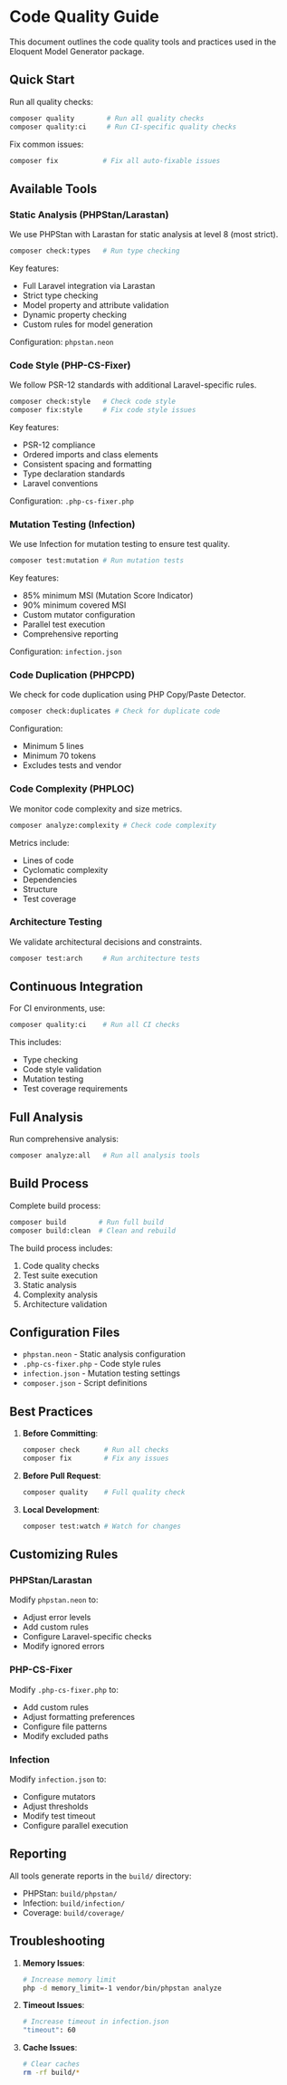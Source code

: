 # Code Quality Guide

This document outlines the code quality tools and practices used in the Eloquent Model Generator package.

## Quick Start

Run all quality checks:
```bash
composer quality        # Run all quality checks
composer quality:ci     # Run CI-specific quality checks
```

Fix common issues:
```bash
composer fix           # Fix all auto-fixable issues
```

## Available Tools

### Static Analysis (PHPStan/Larastan)

We use PHPStan with Larastan for static analysis at level 8 (most strict).

```bash
composer check:types   # Run type checking
```

Key features:
- Full Laravel integration via Larastan
- Strict type checking
- Model property and attribute validation
- Dynamic property checking
- Custom rules for model generation

Configuration: `phpstan.neon`

### Code Style (PHP-CS-Fixer)

We follow PSR-12 standards with additional Laravel-specific rules.

```bash
composer check:style   # Check code style
composer fix:style     # Fix code style issues
```

Key features:
- PSR-12 compliance
- Ordered imports and class elements
- Consistent spacing and formatting
- Type declaration standards
- Laravel conventions

Configuration: `.php-cs-fixer.php`

### Mutation Testing (Infection)

We use Infection for mutation testing to ensure test quality.

```bash
composer test:mutation # Run mutation tests
```

Key features:
- 85% minimum MSI (Mutation Score Indicator)
- 90% minimum covered MSI
- Custom mutator configuration
- Parallel test execution
- Comprehensive reporting

Configuration: `infection.json`

### Code Duplication (PHPCPD)

We check for code duplication using PHP Copy/Paste Detector.

```bash
composer check:duplicates # Check for duplicate code
```

Configuration:
- Minimum 5 lines
- Minimum 70 tokens
- Excludes tests and vendor

### Code Complexity (PHPLOC)

We monitor code complexity and size metrics.

```bash
composer analyze:complexity # Check code complexity
```

Metrics include:
- Lines of code
- Cyclomatic complexity
- Dependencies
- Structure
- Test coverage

### Architecture Testing

We validate architectural decisions and constraints.

```bash
composer test:arch     # Run architecture tests
```

## Continuous Integration

For CI environments, use:

```bash
composer quality:ci    # Run all CI checks
```

This includes:
- Type checking
- Code style validation
- Mutation testing
- Test coverage requirements

## Full Analysis

Run comprehensive analysis:

```bash
composer analyze:all   # Run all analysis tools
```

## Build Process

Complete build process:

```bash
composer build        # Run full build
composer build:clean  # Clean and rebuild
```

The build process includes:
1. Code quality checks
2. Test suite execution
3. Static analysis
4. Complexity analysis
5. Architecture validation

## Configuration Files

- `phpstan.neon` - Static analysis configuration
- `.php-cs-fixer.php` - Code style rules
- `infection.json` - Mutation testing settings
- `composer.json` - Script definitions

## Best Practices

1. **Before Committing**:
   ```bash
   composer check      # Run all checks
   composer fix        # Fix any issues
   ```

2. **Before Pull Request**:
   ```bash
   composer quality    # Full quality check
   ```

3. **Local Development**:
   ```bash
   composer test:watch # Watch for changes
   ```

## Customizing Rules

### PHPStan/Larastan
Modify `phpstan.neon` to:
- Adjust error levels
- Add custom rules
- Configure Laravel-specific checks
- Modify ignored errors

### PHP-CS-Fixer
Modify `.php-cs-fixer.php` to:
- Add custom rules
- Adjust formatting preferences
- Configure file patterns
- Modify excluded paths

### Infection
Modify `infection.json` to:
- Configure mutators
- Adjust thresholds
- Modify test timeout
- Configure parallel execution

## Reporting

All tools generate reports in the `build/` directory:
- PHPStan: `build/phpstan/`
- Infection: `build/infection/`
- Coverage: `build/coverage/`

## Troubleshooting

1. **Memory Issues**:
   ```bash
   # Increase memory limit
   php -d memory_limit=-1 vendor/bin/phpstan analyze
   ```

2. **Timeout Issues**:
   ```bash
   # Increase timeout in infection.json
   "timeout": 60
   ```

3. **Cache Issues**:
   ```bash
   # Clear caches
   rm -rf build/*
   ```
